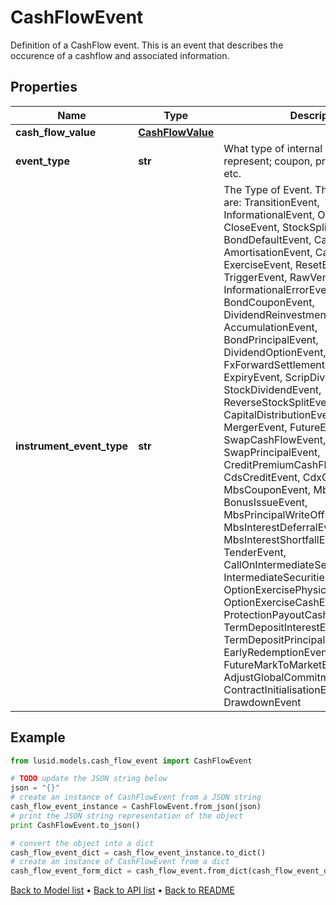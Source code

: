 # CashFlowEvent

Definition of a CashFlow event.  This is an event that describes the occurence of a cashflow and associated information.

## Properties
Name | Type | Description | Notes
------------ | ------------- | ------------- | -------------
**cash_flow_value** | [**CashFlowValue**](CashFlowValue.md) |  | 
**event_type** | **str** | What type of internal event does this represent; coupon, principal, premium etc. | [readonly] 
**instrument_event_type** | **str** | The Type of Event. The available values are: TransitionEvent, InformationalEvent, OpenEvent, CloseEvent, StockSplitEvent, BondDefaultEvent, CashDividendEvent, AmortisationEvent, CashFlowEvent, ExerciseEvent, ResetEvent, TriggerEvent, RawVendorEvent, InformationalErrorEvent, BondCouponEvent, DividendReinvestmentEvent, AccumulationEvent, BondPrincipalEvent, DividendOptionEvent, MaturityEvent, FxForwardSettlementEvent, ExpiryEvent, ScripDividendEvent, StockDividendEvent, ReverseStockSplitEvent, CapitalDistributionEvent, SpinOffEvent, MergerEvent, FutureExpiryEvent, SwapCashFlowEvent, SwapPrincipalEvent, CreditPremiumCashFlowEvent, CdsCreditEvent, CdxCreditEvent, MbsCouponEvent, MbsPrincipalEvent, BonusIssueEvent, MbsPrincipalWriteOffEvent, MbsInterestDeferralEvent, MbsInterestShortfallEvent, TenderEvent, CallOnIntermediateSecuritiesEvent, IntermediateSecuritiesDistributionEvent, OptionExercisePhysicalEvent, OptionExerciseCashEvent, ProtectionPayoutCashFlowEvent, TermDepositInterestEvent, TermDepositPrincipalEvent, EarlyRedemptionEvent, FutureMarkToMarketEvent, AdjustGlobalCommitmentEvent, ContractInitialisationEvent, DrawdownEvent | 

## Example

```python
from lusid.models.cash_flow_event import CashFlowEvent

# TODO update the JSON string below
json = "{}"
# create an instance of CashFlowEvent from a JSON string
cash_flow_event_instance = CashFlowEvent.from_json(json)
# print the JSON string representation of the object
print CashFlowEvent.to_json()

# convert the object into a dict
cash_flow_event_dict = cash_flow_event_instance.to_dict()
# create an instance of CashFlowEvent from a dict
cash_flow_event_form_dict = cash_flow_event.from_dict(cash_flow_event_dict)
```
[Back to Model list](../README.md#documentation-for-models) &#8226; [Back to API list](../README.md#documentation-for-api-endpoints) &#8226; [Back to README](../README.md)



